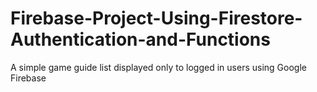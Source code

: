 # Firebase-Project-Using-Firestore-Authentication-and-Functions
A simple game guide list displayed only to logged in users using Google Firebase
